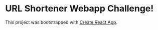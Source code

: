 # URL Shortener Webapp Challenge!
 
This project was bootstrapped with [Create React App](https://github.com/facebookincubator/create-react-app).